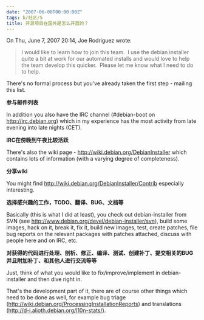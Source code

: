 ```yaml
---
date: "2007-06-08T00:00:00Z"
tags: b/社区/5
title: 开源项目在国外是怎么开展的？
---
```


On Thu, June 7, 2007 20:14, Joe Rodriguez wrote:
> I would like to learn how to join this team. &nbsp;I use the debian installer
> quite a bit at work for our automated installs and would love to help 
> the team develop this quicker. &nbsp;Please let me know what I need to do to
> help.

There's no formal process but you've already taken the first step -
mailing this list.

**参与邮件列表**

In addition you also have the IRC channel (#debian-boot on <http://irc.debian.org>)
which in my experience has the most activity from late evening into late 
nights (CET).

**IRC在傍晚到午夜比较活跃**

There's also the wiki page - http://wiki.debian.org/DebianInstaller which
contains lots of information (with a varying degree of completeness).

**分享wiki**

You might find http://wiki.debian.org/DebianInstaller/Contrib especially interesting.

**选择感兴趣的工作，TODO、翻译、BUG、文档等**

Basically (this is what I did at least), you check out debian-installer
from SVN (see http://www.debian.org/devel/debian-installer/svn), build
some images, hack on it, break it, fix it, build new images, test, create
patches, file bug reports on the relevant packages with patches attached,
discuss with people here and on IRC, etc. 

**对获得的代码进行处理、剖析、修正、编译、测试、创建补丁、提交相关的BUG并且附加补丁、和其他人进行交流等等**

Just, think of what you would like to fix/improve/implement in
debian-installer and then dive right in.

That's the development part of it, there are of course other things which 
need to be done as well, for example bug triage
(http://wiki.debian.org/ProcessingInstallationReports) and translations
(http://d-i.alioth.debian.org/l10n-stats/).
